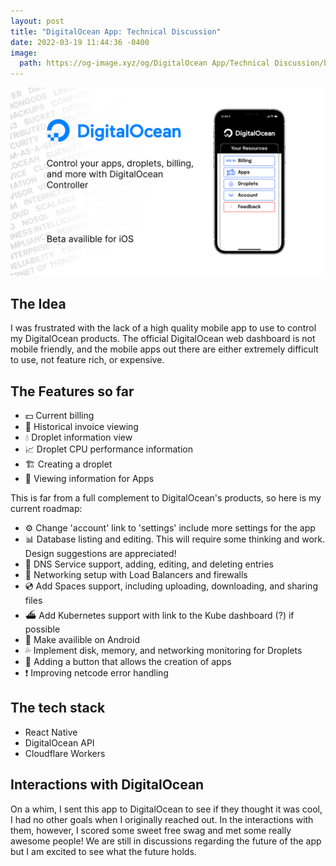```yaml
---
layout: post
title: "DigitalOcean App: Technical Discussion"
date: 2022-03-19 11:44:36 -0400
image:
  path: https://og-image.xyz/og/DigitalOcean App/Technical Discussion/blog.jackcrane.rocks/https/menlo/cheerfulorange/{{h}}ffffff/data.png
---
```


![Promotional banner](/images/main-do-ph.png)

## The Idea

I was frustrated with the lack of a high quality mobile app to use to control my DigitalOcean products. The official DigitalOcean web dashboard is not mobile friendly, and the mobile apps out there are either extremely difficult to use, not feature rich, or expensive.

## The Features so far

- 💵 Current billing
- 🏦 Historical invoice viewing
- 💧 Droplet information view
- 📈 Droplet CPU performance information
- 🏗 Creating a droplet
- 📱 Viewing information for Apps

This is far from a full complement to DigitalOcean's products, so here is my current roadmap:

- ⚙️ Change 'account' link to 'settings' include more settings for the app
- 📊 Database listing and editing. This will require some thinking and work. Design suggestions are appreciated!
- 🚏 DNS Service support, adding, editing, and deleting entries
- 📶 Networking setup with Load Balancers and firewalls
- 💿 Add Spaces support, including uploading, downloading, and sharing files
- ⛴ Add Kubernetes support with link to the Kube dashboard (?) if possible
- 🤖 Make availible on Android
- 💦 Implement disk, memory, and networking monitoring for Droplets
- 📲 Adding a button that allows the creation of apps
- ❗️ Improving netcode error handling

## The tech stack

- React Native
- DigitalOcean API
- Cloudflare Workers

## Interactions with DigitalOcean

On a whim, I sent this app to DigitalOcean to see if they thought it was cool, I had no other goals when I originally reached out. In the interactions with them, however, I scored some sweet free swag and met some really awesome people! We are still in discussions regarding the future of the app but I am excited to see what the future holds.

<script data-name="BMC-Widget" data-cfasync="false" src="https://cdnjs.buymeacoffee.com/1.0.0/widget.prod.min.js" data-id="jackcrane" data-description="Support me on Buy me a coffee!" data-message="Feeling generous?" data-color="#FFDD00" data-position="Right" data-x_margin="18" data-y_margin="18"></script>
